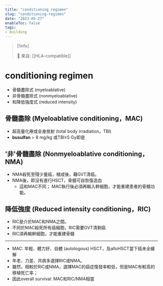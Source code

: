 ```yaml
---
title: "conditioning regimen"
slug: "conditioning-regimen"
date: "2023-05-27"
enableToc: false
tags:
- building
---
```


> [!info]
>
> 🌱 來自: [[HLA-compatible]]

# conditioning regimen

* 骨髓盡除式 (myeloablative)
* 非骨髓盡除式 (nonmyeloablative)
* 和降低強度式 (reduced intensity)


## 骨髓盡除 (Myeloablative conditioning，MAC)

* 超高量化療或全身放射 (total body irradiation，TBI)
* **busulfan** > 8 mg/kg 或TBI≥5 Gy即是

## '非'骨髓盡除 (Nonmyeloablative conditioning，NMA)

* NMA殺死至殘少量癌，植成後，藉GVT清癌。
* NMA後，即沒有進行HSCT，骨髓可自恢復造血
	* 這和MAC不同； MAC執行後必須再輸入幹細胞，才能重建患者的骨髓功能。

## 降低強度 (Reduced intensity conditioning，RIC)

* RIC是介於MAC和NMA之間。
* 不同於MAC殺死所有癌細胞，RIC需要GVT清剩癌
* RIC須再輸幹細胞，才能重建骨髓

---
* MAC: 年輕、體力好、自體 (autologous) HSCT，及alloHSCT當下癌未全緩解
* 年老、力差、共病多選擇RIC或NMA。
* 雖然，相較於RIC或NMA，選擇MAC的癌症復發率較低，但是MAC有較高的移植死亡率；
* 因此overall survival: MAC和RIC/NMA相當
